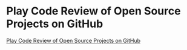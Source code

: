# Play Code Review of Open Source Projects on GitHub
[Play Code Review of Open Source Projects on GitHub](https://aiwithcloud.com/2022/09/16/play_code_review_of_open_source_projects_on_github/)